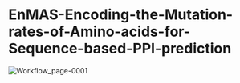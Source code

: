 # EnMAS-Encoding-the-Mutation-rates-of-Amino-acids-for-Sequence-based-PPI-prediction

![Workflow_page-0001](https://github.com/CMATERJU-BIOINFO/EnMAS-Encoding-the-Mutation-rates-of-Amino-acids-for-Sequence-based-PPI-prediction/assets/132830310/e4ec3495-a49d-47fc-b0fc-c90ba4d54764)
